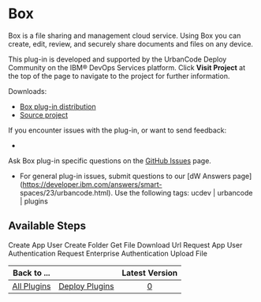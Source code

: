 
Box
===


Box is a file sharing and management cloud service. Using Box you can create, edit, review, and securely share documents
 and files on any device.


This plug-in is developed and supported by the UrbanCode Deploy Community on the IBM® DevOps
 Services platform. Click **Visit Project** at the top of the page to navigate to the project for further information.



Downloads:


* [Box plug-in distribution](https://github.com/UrbanCode/Box-UCD/releases)
* [Source 
project](https://github.com/UrbanCode/Box-UCD)


If you encounter issues with the plug-in, or want to send feedback:


*
 Ask Box plug-in specific questions on the [GitHub Issues](https://github.com/UrbanCode/Box-UCD/issues) page.
* For 
general plug-in issues, submit questions to our [dW Answers page](https://developer.ibm.com/answers/smart-
spaces/23/urbancode.html). Use the following tags: ucdev | urbancode | plugins



Available Steps
---------------



Create App User Create Folder Get File Download Url Request App User Authentication Request Enterprise Authentication 
Upload File






|Back to ...||Latest Version|
| :---: | :---: | :---: |
|[All Plugins](../../index.md)|[Deploy Plugins](../README.md)|[0]()|
